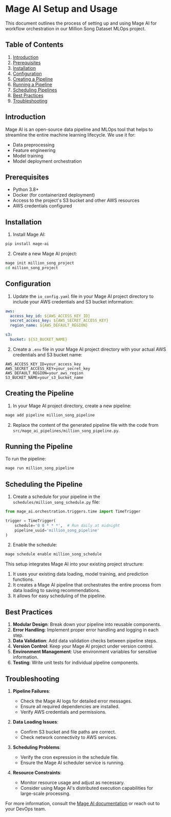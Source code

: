 # Mage AI Setup and Usage

This document outlines the process of setting up and using Mage AI for workflow orchestration in our Million Song Dataset MLOps project.

## Table of Contents
1. [Introduction](#introduction)
2. [Prerequisites](#prerequisites)
3. [Installation](#installation)
4. [Configuration](#configuration)
5. [Creating a Pipeline](#creating-a-pipeline)
6. [Running a Pipeline](#running-a-pipeline)
7. [Scheduling Pipelines](#scheduling-pipelines)
8. [Best Practices](#best-practices)
9. [Troubleshooting](#troubleshooting)

## Introduction

Mage AI is an open-source data pipeline and MLOps tool that helps to streamline the entire machine learning lifecycle. We use it for:
- Data preprocessing
- Feature engineering
- Model training
- Model deployment orchestration

## Prerequisites

- Python 3.8+
- Docker (for containerized deployment)
- Access to the project's S3 bucket and other AWS resources
- AWS credentials configured

## Installation

1. Install Mage AI:

```bash
pip install mage-ai
```

2. Create a new Mage AI project:

```bash
mage init million_song_project
cd million_song_project
```

## Configuration

1. Update the `io_config.yaml` file in your Mage AI project directory to include your AWS credentials and S3 bucket information:

```yaml
aws:
  access_key_id: ${AWS_ACCESS_KEY_ID}
  secret_access_key: ${AWS_SECRET_ACCESS_KEY}
  region_name: ${AWS_DEFAULT_REGION}

s3:
  bucket: ${S3_BUCKET_NAME}
```

2. Create a `.env` file in your Mage AI project directory with your actual AWS credentials and S3 bucket name:

```
AWS_ACCESS_KEY_ID=your_access_key
AWS_SECRET_ACCESS_KEY=your_secret_key
AWS_DEFAULT_REGION=your_aws_region
S3_BUCKET_NAME=your_s3_bucket_name
```

## Creating the Pipeline

1. In your Mage AI project directory, create a new pipeline:

```bash
mage add pipeline million_song_pipeline
```

2. Replace the content of the generated pipeline file with the code from `src/mage_ai_pipelines/million_song_pipeline.py`.

## Running the Pipeline

To run the pipeline:

```bash
mage run million_song_pipeline
```

## Scheduling the Pipeline

1. Create a schedule for your pipeline in the `schedules/million_song_schedule.py` file:

```python
from mage_ai.orchestration.triggers.time import TimeTrigger

trigger = TimeTrigger(
    schedule='0 0 * * *',  # Run daily at midnight
    pipeline_uuid='million_song_pipeline'
)
```

2. Enable the schedule:

```bash
mage schedule enable million_song_schedule
```

This setup integrates Mage AI into your existing project structure:

1. It uses your existing data loading, model training, and prediction functions.
2. It creates a Mage AI pipeline that orchestrates the entire process from data loading to saving recommendations.
3. It allows for easy scheduling of the pipeline.

## Best Practices

1. **Modular Design**: Break down your pipeline into reusable components.
2. **Error Handling**: Implement proper error handling and logging in each step.
3. **Data Validation**: Add data validation checks between pipeline steps.
4. **Version Control**: Keep your Mage AI project under version control.
5. **Environment Management**: Use environment variables for sensitive information.
6. **Testing**: Write unit tests for individual pipeline components.

## Troubleshooting

1. **Pipeline Failures**:
   - Check the Mage AI logs for detailed error messages.
   - Ensure all required dependencies are installed.
   - Verify AWS credentials and permissions.

2. **Data Loading Issues**:
   - Confirm S3 bucket and file paths are correct.
   - Check network connectivity to AWS services.

3. **Scheduling Problems**:
   - Verify the cron expression in the schedule file.
   - Ensure the Mage AI scheduler service is running.

4. **Resource Constraints**:
   - Monitor resource usage and adjust as necessary.
   - Consider using Mage AI's distributed execution capabilities for large-scale processing.

For more information, consult the [Mage AI documentation](https://docs.mage.ai/) or reach out to your DevOps team.

